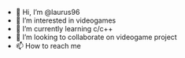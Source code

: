 - 👋 Hi, I’m @laurus96
- 👀 I’m interested in videogames
- 🌱 I’m currently learning c/c++
- 💞️ I’m looking to collaborate on videogame project
- 📫 How to reach me 

<!---
laurus96/laurus96 is a ✨ special ✨ repository because its `README.md` (this file) appears on your GitHub profile.
You can click the Preview link to take a look at your changes.
--->
